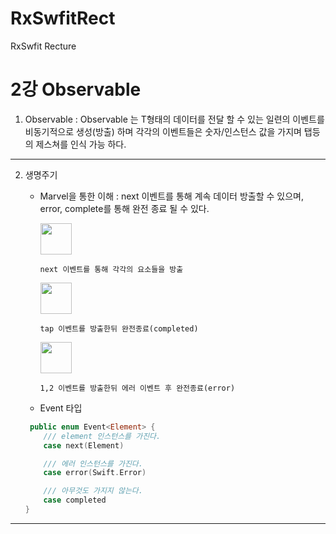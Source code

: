 # RxSwfitRect
RxSwfit Recture

2강 Observable
===========
1. Observable : Observable<T> 는 T형태의 데이터를 전달 할 수 있는 일련의 이벤트를 비동기적으로 생성(방출) 하며 각각의 이벤트들은 숫자/인스턴스 값을 가지며 탭등의 제스쳐를 인식 가능 하다.
* * *
  
2. 생명주기

    * Marvel을 통한 이해 : next 이벤트를 통해 계속 데이터 방출할 수 있으며, error, complete를 통해 완전 종료 될 수 있다.
    
      <img src = "https://github.com/fimuxd/RxSwift/blob/master/Lectures/02_Observables/1.%20marble.png?raw=true" height = 50>
  
          next 이벤트를 통해 각각의 요소들을 방출 

      <img src = "https://github.com/fimuxd/RxSwift/blob/master/Lectures/02_Observables/2.%20lifecycle1.png?raw=true" height = 50>
  
          tap 이벤트를 방출한뒤 완전종료(completed)

      <img src = "https://github.com/fimuxd/RxSwift/raw/master/Lectures/02_Observables/3.%20lifecycle2.png?raw=true" height = 50>
  
          1,2 이벤트를 방출한뒤 에러 이벤트 후 완전종료(error)
          
          
    * Event 타입
    ``` swift
     public enum Event<Element> {
 	    /// element 인스턴스를 가진다.
 	    case next(Element)
 	
 	    /// 에러 인스턴스를 가진다.
 	    case error(Swift.Error)
 	
 	    /// 아무것도 가지지 않는다.
 	    case completed
    }
    ```
  
* * *
